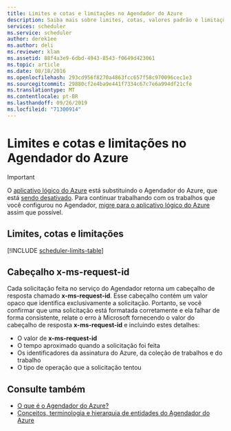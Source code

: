 ```yaml
---
title: Limites e cotas e limitações no Agendador do Azure
description: Saiba mais sobre limites, cotas, valores padrão e limitações do Agendador do Azure
services: scheduler
ms.service: scheduler
author: derek1ee
ms.author: deli
ms.reviewer: klam
ms.assetid: 88f4a3e9-6dbd-4943-8543-f0649d423061
ms.topic: article
ms.date: 08/18/2016
ms.openlocfilehash: 293cd956f8270a4863fcc657f58c970096cec1e3
ms.sourcegitcommit: 29880cf2e4ba9e441f7334c67c7e6a994df21cfe
ms.translationtype: MT
ms.contentlocale: pt-BR
ms.lasthandoff: 09/26/2019
ms.locfileid: "71300914"
---
```

# <a name="limits-quotas-and-throttle-thresholds-in-azure-scheduler"></a>Limites e cotas e limitações no Agendador do Azure

> [!IMPORTANT]
> O [aplicativo lógico do Azure](../logic-apps/logic-apps-overview.md) está substituindo o Agendador do Azure, que está [sendo desativado](../scheduler/migrate-from-scheduler-to-logic-apps.md#retire-date). Para continuar trabalhando com os trabalhos que você configurou no Agendador, [migre para o aplicativo lógico do Azure](../scheduler/migrate-from-scheduler-to-logic-apps.md) assim que possível.

## <a name="limits-quotas-and-thresholds"></a>Limites, cotas e limitações

[!INCLUDE [scheduler-limits-table](../../includes/scheduler-limits-table.md)]

## <a name="x-ms-request-id-header"></a>Cabeçalho x-ms-request-id

Cada solicitação feita no serviço do Agendador retorna um cabeçalho de resposta chamado **x-ms-request-id**. Esse cabeçalho contém um valor opaco que identifica exclusivamente a solicitação. Portanto, se você confirmar que uma solicitação está formatada corretamente e ela falhar de forma consistente, relate o erro à Microsoft fornecendo o valor do cabeçalho de resposta **x-ms-request-id** e incluindo estes detalhes: 

* O valor de **x-ms-request-id**
* O tempo aproximado quando a solicitação foi feita 
* Os identificadores da assinatura do Azure, da coleção de trabalhos e do trabalho 
* O tipo de operação que a solicitação tentou

## <a name="see-also"></a>Consulte também

* [O que é o Agendador do Azure?](scheduler-intro.md)
* [Conceitos, terminologia e hierarquia de entidades do Agendador do Azure](scheduler-concepts-terms.md)
